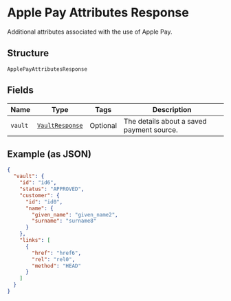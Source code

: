 
# Apple Pay Attributes Response

Additional attributes associated with the use of Apple Pay.

## Structure

`ApplePayAttributesResponse`

## Fields

| Name | Type | Tags | Description |
|  --- | --- | --- | --- |
| `vault` | [`VaultResponse`](../../doc/models/vault-response.md) | Optional | The details about a saved payment source. |

## Example (as JSON)

```json
{
  "vault": {
    "id": "id6",
    "status": "APPROVED",
    "customer": {
      "id": "id0",
      "name": {
        "given_name": "given_name2",
        "surname": "surname8"
      }
    },
    "links": [
      {
        "href": "href6",
        "rel": "rel0",
        "method": "HEAD"
      }
    ]
  }
}
```

